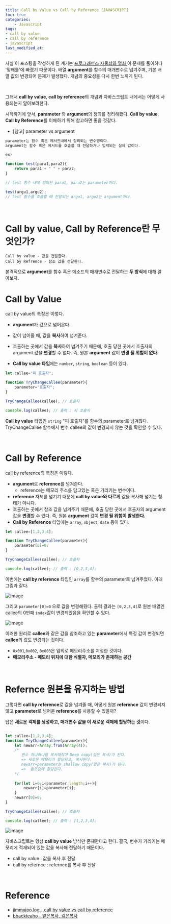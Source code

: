 ```yaml
---
title: Call by Value vs Call by Reference [JAVASCRIPT]
toc: true
categories:	
    - Javascript
tags:
- call by value
- call by reference
- javascript
last_modified_at: 
---
```


 사실 이 포스팅을 작성하게 된 계기는 [프로그래머스 자물쇠와 열쇠 ](https://programmers.co.kr/learn/courses/30/lessons/60059) 이 문제를 풀이하다 '맞왜틀'에 빠졌기 때문이다. 배열 **argument**를 함수의 매개변수로 넘겨주며, 기본 배열 값의 변경되어 문제가 발생했다. 개념의 중요성을 다시 한번 느끼게 된다.

<br/>

그래서 **call by value**, **call by reference**의 개념과 자바스크립트 내에서는 어떻게 사용되는지 알아보려한다.

시작하기에 앞서, **parameter** 와 **argument**의 정의를 정리해봤다. **Call by value**, **Call by Reference**를 이해하기 위해 참고하면 좋을 것같다.

* [참고] parameter vs argument

```javascript
parameter는 함수 혹은 메서드내에서 정의되는 변수명이다.
argument는 함수 혹은 메서드를 호출할 때 전달하거나 입력되는 실제 값이다.

ex)

function test(para1,para2){
	return para1 + " " + para2;
}

// test 함수 내에 정의된 para1, para2는 parameter이다.

test(argu1,argu2);
// test 함수를 호출할 때 전달되는 argu1, argu2는 argument이다.

```

<br/>

# Call by value, Call by Reference란 무엇인가?

```
Call by value - 값을 전달한다.
Call by Refrence - 참조 값을 전달한다.
```



본격적으로 **argument**를 함수 혹은 메소드의 매개변수로 전달하는 **두 방식**에 대해 알아보자.

# Call by Value

call by value의 특징은 이렇다.

- **argument**가 값으로 넘어온다.

- 값이 넘어올 때, 값을 **복사**하여 넘겨준다.
- 호출하는 곳에서 값을 **복사**하여 넘겨주기 때문에, 호출 당한 곳에서 호출자의 argument 값을 **변경**할 수 없다. 즉, 원본 **argument** 값이 **변경 될 위험이 없다.** 
- **Call by value 타입**에는 `number`, `string`, `boolean` 등이 있다.

````javascript
let callee="피 호출자";

function TryChangeCallee(parameter){
    parameter="호출자";
}

TryChangeCallee(callee); // 호출자

console.log(callee); // 출력 : 피 호출자
````

 **Call by value** 타입인 `string` "피 호출자"를 함수의 parameter로 넘겨줬다. TryChangeCallee 함수에서 변수 callee의 값이 변경되지 않는 것을 확인할 수 있다.

<br/>

# Call by Reference

call by reference의 특징은 이렇다.

- **argument**로 **reference**를 넘겨준다.
  - reference는 메모리 주소를 담고있는 혹은 가리키는 변수이다.
- **reference** 자체를 넘기기 때문에 **call by value와 다르게** 값을 복사해 넘기는 형태가 아니다.
- 호출하는 곳에서 참조 값을 넘겨주기 때문에, 호출 당한 곳에서 호출자의 argument 값을 **변경**할 수 있다. 즉, 원본 **argument** 값이 **변경 될 위험이 발생한다.**
- **Call by Reference** 타입에는 `array`, `object`, `date` 등이 있다.

```javascript
let callee=[1,2,3,4];

function TryChangeCallee(parameter){
    parameter[0]=0;
}

TryChangeCallee(callee); // 호출자

console.log(callee); // 출력 : [0,2,3,4];
```

이번에는 **call by reference** 타입인 `array`를 함수의 parameter로 넘겨주었다. 아래 그림과 같다.

![image](https://user-images.githubusercontent.com/49560745/103621105-0bf1d500-4f78-11eb-9c95-c87288950eff.png)

그리고 `parameter[0]=0` 으로 값을 변경해줬다. 출력 결과는 `[0,2,3,4]`로 원본 배열인 callee의 0번째 `index`값이 변경되었음을 확인할 수 있다.



![image](https://user-images.githubusercontent.com/49560745/103621441-8f132b00-4f78-11eb-877e-4127a58024ea.png)

이러한 원리로 **callee**와 같은 값을 참조하고 있는 **parameter**에서 특정 값이 변경되면 **callee**의 값도 변경되는 것이다.



- `0x001`,`0x002`, `0x003`은 임의로 메모리주소를 지정한 것이다.
- **메모리주소 - 메모리 위치에 대한 식별자, 메모리가 존재하는 공간**

<br/>

# Refernce 원본을 유지하는 방법

그렇다면 **call by reference**로 값을 넘겨줄 때, 어떻게 원본 **reference** 값이 변경되지 않고 **parameter**로 넘어온 **reference**를 사용할 수 있을까?

답은 **새로운 객체를 생성하고, 매개변수 값을 이 새로운 객체에 할당하는 것**이다.

```javascript

let callee=[1,2,3,4];
function TryChangeCallee(parameter){
    let newarr=Array.from(Array(4));
    /*
       원소 하나하나를 복사해줘야 Deep copy(깊은 복사)가 된다.
       => 새로운 메모리가 할당되고, 복사된다.
       newarr=parameter는 shallow copy(얕은 복사)가 된다.
       =>  참조값에 할당된다.
    */
   
    for(let i=0;i<parameter.length;i++){
        newarr[i]=parameter[i];
    }
    newarr[0]=0;
}

TryChangeCallee(callee); // 호출자

console.log(callee); // 출력 : [1,2,3,4];
```

![image](https://user-images.githubusercontent.com/49560745/103623243-2f6a4f00-4f7b-11eb-8fb3-2ea40e942f70.png)

자바스크립트는 항상 **call by value** 방식만 존재한다고 한다. 결국, 변수가 가리키는 메모리에 적재되어 있는 값을 복사해 전달하기 때문이다. 

- call by value : 값을 복사 후 전달
- call by refernce : refernce를 복사 후 전달

<br/>

# Reference

- [jimmyjoo.log - call by value vs call by reference](https://velog.io/@jimmyjoo/%EC%9E%90%EB%B0%94%EC%8A%A4%ED%81%AC%EB%A6%BD%ED%8A%B8-%ED%8F%89%EA%B0%80%EC%A0%84%EB%9E%B5-Call-By-Value-vs-Call-By-Reference-vs-Call-By-Sharing)
- [bbackteaho - 얕은복사, 깊은복사](https://bbaktaeho-95.tistory.com/37)

